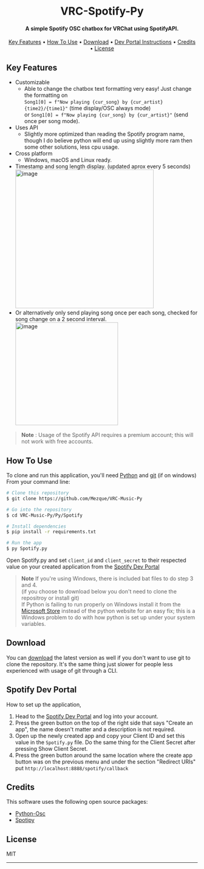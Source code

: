 <h1 align="center">
  VRC-Spotify-Py
</h1>

<h4 align="center">A simple Spotify OSC chatbox for VRChat using SpotifyAPI.</h4>

<p align="center">
  <a href="#key-features">Key Features</a> •
  <a href="#how-to-use">How To Use</a> •
  <a href="#download">Download</a> •
  <a href="#spotify-dev-portal">Dev Portal Instructions</a> •
  <a href="#credits">Credits</a> •
  <a href="#license">License</a>
</p>

## Key Features
* Customizable
  - Able to change the chatbox text formatting very easy! Just change the formatting on</br> `Song1[0] = f"Now playing {cur_song} by {cur_artist} {time2}/{time1}"` (time display/OSC always mode)</br> or `Song1[0] = f"Now playing {cur_song} by {cur_artist}"` (send once per song mode).
* Uses API
  - Slightly more optimized than reading the Spotify program name, though I do believe python will end up using slightly more ram then some other solutions, less cpu usage.
* Cross platform
  - Windows, macOS and Linux ready.
* Timestamp and song length display. (updated aprox every 5 seconds)</br>
  <img width="364" alt="image" src="https://user-images.githubusercontent.com/31026406/209856558-0795712f-80d3-4e2c-9e42-25851255b0f9.png">
* Or alternatively only send playing song once per each song, checked for song change on a 2 second interval. </br>
  <img width="270" alt="image" src="https://user-images.githubusercontent.com/31026406/209856924-3bc72e83-9d65-415f-b43f-cf0f6d2d306c.png">
  
> **Note**
>: Usage of the Spotify API requires a premium account; this will not work with free accounts.
## How To Use

To clone and run this application, you'll need [Python](https://www.python.org/downloads/) and [git](https://gitforwindows.org/) (if on windows) From your command line:

```bash
# Clone this repository
$ git clone https://github.com/Mezque/VRC-Music-Py

# Go into the repository
$ cd VRC-Music-Py/Py/Spotify

# Install dependencies
$ pip install -r requirements.txt

# Run the app
$ py Spotify.py
```
Open Spotify.py and set `client_id` and `client_secret` to their respected value on your created application from the [Spotify Dev Portal](https://developer.spotify.com/dashboard/)
> **Note**
> If you're using Windows, there is included bat files to do step 3 and 4. </br>
> (if you choose to download below you don't need to clone the repositroy or install git) </br>
> If Python is failing to run properly on Windows install it from the [Microsoft Store](https://apps.microsoft.com/store/detail/python-311/9NRWMJP3717K?hl=en-us&gl=us) instead of the python website for an easy fix; this is a Windows problem to do with how python is set up under your system variables. </br>

## Download

You can [download](https://github.com/Mezque/VRC-Music-Py/releases/download/download/Spotify.zip) the latest version as well if you don't want to use git to clone the repository. It's the same thing just slower for people less experienced with usage of git through a CLI.

## Spotify Dev Portal
How to set up the application,
1. Head to the [Spotify Dev Portal](https://developer.spotify.com/dashboard/) and log into your account. 
2. Press the green button on the top of the right side that says "Create an app", the name doesn't matter and a description is not required.
3. Open up the newly created app and copy your Client ID and set this value in the `Spotify.py` file. Do the same thing for the Client Secret after pressing Show Client Secret.
4. Press the green button around the same location where the create app button was on the previous menu and under the section "Redirect URIs" put `http://localhost:8888/spotify/callback`
## Credits

This software uses the following open source packages:

- [Python-Osc](https://pypi.org/project/python-osc/)
- [Spotipy](https://pypi.org/project/spotipy/)
## License

MIT

---

